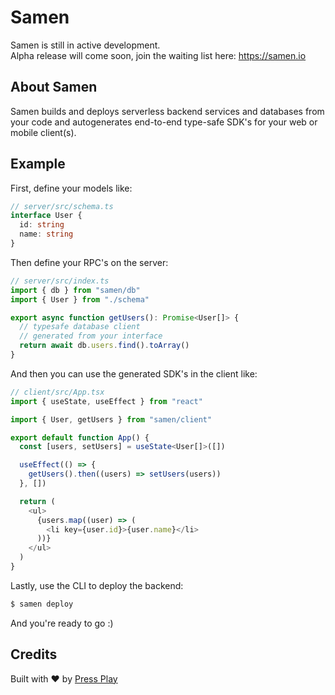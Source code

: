 # Samen

Samen is still in active development.  
Alpha release will come soon, join the waiting list here: https://samen.io

## About Samen

Samen builds and deploys serverless backend services and databases from your code and autogenerates end-to-end type-safe SDK's for your web or mobile client(s).

## Example

First, define your models like:

```ts
// server/src/schema.ts
interface User {
  id: string
  name: string
}
```

Then define your RPC's on the server:

```ts
// server/src/index.ts
import { db } from "samen/db"
import { User } from "./schema"

export async function getUsers(): Promise<User[]> {
  // typesafe database client
  // generated from your interface
  return await db.users.find().toArray()
}
```

And then you can use the generated SDK's in the client like:

```ts
// client/src/App.tsx
import { useState, useEffect } from "react"

import { User, getUsers } from "samen/client"

export default function App() {
  const [users, setUsers] = useState<User[]>([])

  useEffect(() => {
    getUsers().then((users) => setUsers(users))
  }, [])

  return (
    <ul>
      {users.map((user) => (
        <li key={user.id}>{user.name}</li>
      ))}
    </ul>
  )
}
```

Lastly, use the CLI to deploy the backend:

```bash
$ samen deploy
```

And you're ready to go :)

## Credits

Built with ♥️ by [Press Play](https://pressplay.dev)
